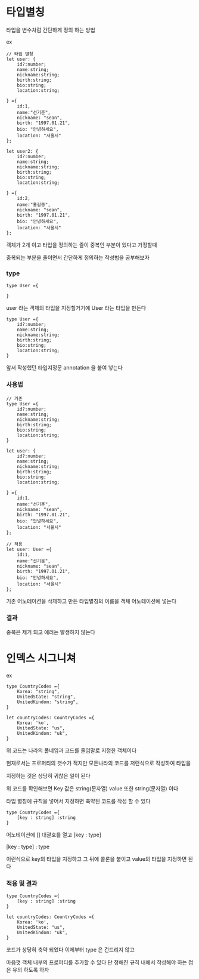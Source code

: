 # 타입별칭

타입을 변수처럼 간단하게 정의 하는 방법

ex

```
// 타입 별칭
let user: {
    id?:number;
    name:string;
    nickname:string;
    birth:string;
    bio:string;
    location:string;
    
} ={
    id:1,
    name:"선기훈",
    nickname: "sean",
    birth: "1997.01.21",
    bio: "안녕하세요",
    location: "서울시"
};

let user2: {
    id?:number;
    name:string;
    nickname:string;
    birth:string;
    bio:string;
    location:string;
    
} ={
    id:2,
    name:"홍길동",
    nickname: "sean",
    birth: "1997.01.21",
    bio: "안녕하세요",
    location: "서울시"
};
```

객체가 2개 이고 타입을 정의하는 줄이 중복인 부분이 있다고 가정할때 

중복되는 부분을 줄이면서 간단하게 정의하는 작성법을 공부해보자

### type


```
type User ={

}
```

user 라는 객체의 타입을 지정할거기에 User 라는 타입을 만든다 

```
type User ={
    id?:number;
    name:string;
    nickname:string;
    birth:string;
    bio:string;
    location:string;
}
```

앞서 작성했던 타입지정문 annotation 을 붙여 넣는다 

### 사용법

```
// 기존
type User ={
    id?:number;
    name:string;
    nickname:string;
    birth:string;
    bio:string;
    location:string;
}

let user: {
    id?:number;
    name:string;
    nickname:string;
    birth:string;
    bio:string;
    location:string;
    
} ={
    id:1,
    name:"선기훈",
    nickname: "sean",
    birth: "1997.01.21",
    bio: "안녕하세요",
    location: "서울시"
};

// 적용
let user: User ={
    id:1,
    name:"선기훈",
    nickname: "sean",
    birth: "1997.01.21",
    bio: "안녕하세요",
    location: "서울시"
};
```

기존 어노테이션을 삭제하고 만든 타입별칭의 이름을 객체 어노테이션에 넣는다 

### 결과

중복은 제거 되고 에러는 발생하지 않는다

# 인덱스 시그니쳐

ex
```
type CountryCodes ={
    Korea: "string",
    UnitedState: "string",
    UnitedKindom: "string",
}

let countryCodes: CountryCodes ={
    Korea: 'ko',
    UnitedState: "us",
    UnitedKindom: "uk",
}
```

위 코드는 나라의 풀네임과 코드를 줄임말로 지정한 객체이다 

현재로서는 프로퍼티의 갯수가 적지만 모든나라의 코드를 저런식으로 작성하여 타입을

지정하는 것은 상당히 귀찮은 일이 된다 

위 코드를 확인해보면 Key 값은 string(문자열)  value 또한 string(문자열) 이다 

타입 별칭에 규칙을 넣어서 지정하면 축약된 코드를 작성 할 수 있다 

```
type CountryCodes ={
    [key : string] :string
}
```

어노테이션에 [] 대괄호를 열고 [key : type]

[key : type] : type 

이런식으로 key의 타입을 지정하고 그 뒤에 콜론을 붙이고 value의 타입을 지정하면 된다 

### 적용 및 결과

```
type CountryCodes ={
    [key : string] :string
}

let countryCodes: CountryCodes ={
    Korea: 'ko',
    UnitedState: "us",
    UnitedKindom: "uk",
}
```

코드가 상당히 축약 되었다 
이제부터 type 은 건드리지 않고 

마음껏 객체 내부의 프로퍼티를 추가할 수 있다 단 정해진 규칙 내에서 작성해야 하는 점은 유의 하도록 하자